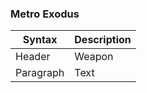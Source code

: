 ### **Metro Exodus**
| Syntax | Description |
| ----------- | ----------- |
| Header | Weapon |
| Paragraph | Text |
